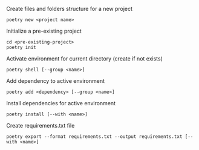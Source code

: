 Create files and folders structure for a new project
```shell
poetry new <project name>
```

Initialize a pre-existing project
```shell
cd <pre-existing-project>
poetry init
```

Activate environment for current directory (create if not exists)
```shell
poetry shell [--group <name>]
```

Add dependency to active environment
```shell
poetry add <dependency> [--group <name>]
```

Install dependencies for active environment
```shell
poetry install [--with <name>]
```

Create requirements.txt file
```shell
poetry export --format requirements.txt --output requirements.txt [--with <name>]
```